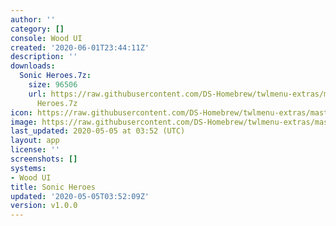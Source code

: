 ```yaml
---
author: ''
category: []
console: Wood UI
created: '2020-06-01T23:44:11Z'
description: ''
downloads:
  Sonic Heroes.7z:
    size: 96506
    url: https://raw.githubusercontent.com/DS-Homebrew/twlmenu-extras/master/_nds/TWiLightMenu/akmenu/themes/Sonic
      Heroes.7z
icon: https://raw.githubusercontent.com/DS-Homebrew/twlmenu-extras/master/unistore/icons/ak.png
image: https://raw.githubusercontent.com/DS-Homebrew/twlmenu-extras/master/unistore/icons/ak.png
last_updated: 2020-05-05 at 03:52 (UTC)
layout: app
license: ''
screenshots: []
systems:
- Wood UI
title: Sonic Heroes
updated: '2020-05-05T03:52:09Z'
version: v1.0.0
---
```

